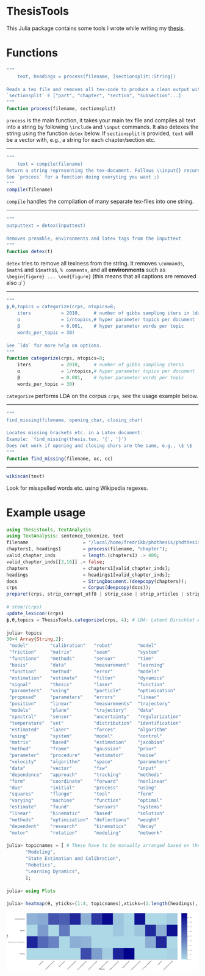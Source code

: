 # ThesisTools


This Julia package contains some tools I wrote while writing my [thesis](https://lup.lub.lu.se/search/publication/ffb8dc85-ce12-4f75-8f2b-0881e492f6c0).

# Functions
```julia
"""
    text, headings = process(filename, [sectionsplit::String])

Reads a tex file and removes all tex-code to produce a clean output without environments or commands (thus, all figure captions will be removed). If the optinal `sectionsplit` is set, splits the string into a vector at the specified section level.
`sectionsplit` ∈ ["part", "chapter", "section", "subsection"...]
"""
function process(filename, sectionsplit)
```
`process` is the main function, it takes your main tex file and compiles all text into a string by following `\include` and `\input` commands. It also detexes the string using the function `detex` below. If `sectionsplit` is provided, `text` will be a vector with, e.g., a string for each chapter/section etc.

---

```julia
"""
    text = compile(filename)
Return a string representing the tex-document. Follows \\input{} recursively.
See `process` for a function doing everyting you want ;)
"""
compile(filename)
```
`compile` handles the compilation of many separate tex-files into one string.

---

```julia
"""
outputtext = detex(inputtext)

Removes preamble, environments and latex tags from the inputtext
"""
function detex(t)
```
`detex` tries to remove all texiness from the string. It removes `\commands`, `$math$` and `$$math$$`, `% comments`, and all **environments** such as `\begin{figure} ... \end{figure}` (this means that all captions are removed also :/ )

---

```julia
"""
ϕ,θ,topics = categorize(crps, ntopics=8;
    iters           = 2010,     # number of gibbs sampling iters in lda
    α               = 1/ntopics,# hyper parameter topics per document
    β               = 0.001,    # hyper parameter words per topic
    words_per_topic = 30)

See `lda` for more help on options.
"""
function categorize(crps, ntopics=8;
    iters           = 2010,     # number of gibbs sampling iterss
    α               = 1/ntopics,# hyper parameter topics per document
    β               = 0.001,    # hyber parameter words per topic
    words_per_topic = 30)
```
`categorize` performs LDA on the corpus `crps`, see the usage example below.

---

```julia
"""
find_missing(filename, opening_char, closing_char)

Locates missing brackets etc. in a Latex document.
Example: `find_missing(thesis.tex, '{', '}')
Does not work if opening and closing chars are the same, e.g., \$ \$
"""
function find_missing(filename, oc, cc)
```

---

```julia
wikiscan(text)
```
Look for misspelled words etc. using Wikipedia regexes.



# Example usage
```julia
using ThesisTools, TextAnalysis
using TextAnalysis: sentence_tokenize, text
filename                    = "/local/home/fredrikb/phdthesis/phdthesis.tex";
chapters1, headings1        = process(filename, "chapter");
valid_chapter_inds          = length.(chapters1) .> 400;
valid_chapter_inds[[3,16]] .= false;
chapters                    = chapters1[valid_chapter_inds];
headings                    = headings1[valid_chapter_inds];
docs                        = StringDocument.(deepcopy(chapters));
crps                        = Corpus(deepcopy(docs));
prepare!(crps, strip_corrupt_utf8 | strip_case | strip_articles | strip_prepositions | strip_pronouns | strip_stopwords | strip_whitespace | strip_non_letters | strip_numbers)

# stem!(crps)
update_lexicon!(crps)
ϕ,θ,topics = ThesisTools.categorize(crps, 4); # LDA: Latent Dirichlet Allocation, takes about 10 seconds for a 160 page thesis and 4 categories.

julia> topics
30×4 Array{String,2}:
 "model"        "calibration"   "robot"         "model"
 "friction"     "matrix"        "seam"          "system"
 "functions"    "methods"       "sensor"        "time"
 "basis"        "data"          "measurement"   "learning"
 "function"     "method"        "error"         "models"
 "estimation"   "estimate"      "filter"        "dynamics"
 "signal"       "thesis"        "laser"         "function"
 "parameters"   "using"         "particle"      "optimization"
 "proposed"     "parameters"    "errors"        "linear"
 "position"     "linear"        "measurements"  "trajectory"
 "models"       "plane"         "trajectory"    "data"
 "spectral"     "sensor"        "uncertainty"   "regularization"
 "temperature"  "set"           "distribution"  "identification"
 "estimated"    "laser"         "forces"        "algorithm"
 "using"        "system"        "model"         "control"
 "matrix"       "based"         "estimation"    "jacobian"
 "method"       "frame"         "gaussian"      "prior"
 "parameter"    "procedure"     "estimator"     "noise"
 "velocity"     "algorithm"     "space"         "parameters"
 "data"         "vector"        "fsw"           "input"
 "dependence"   "approach"      "tracking"      "methods"
 "form"         "coordinate"    "forward"       "nonlinear"
 "due"          "initial"       "process"       "using"
 "squares"      "flange"        "tool"          "form"
 "varying"      "machine"       "function"      "optimal"
 "estimate"     "found"         "sensors"       "systems"
 "linear"       "kinematic"     "based"         "solution"
 "methods"      "optimization"  "deflections"   "weight"
 "dependent"    "research"      "kinematics"    "decay"
 "motor"        "rotation"      "modeling"      "network"

julia> topicnames = [ # These have to be manually arranged based on the words appearing in `topcis`
       "Modeling",
       "State Estimation and Calibration",
       "Robotics",
       "Learning Dynamics",
       ];

julia> using Plots

julia> heatmap(θ, yticks=(1:4, topicnames),xticks=(1:length(headings), headings), ylabel="Topic", xlabel="Chapter", size=(2000,600), color=:blues, xrotation=45);gui()
```
![window](lda.png)
